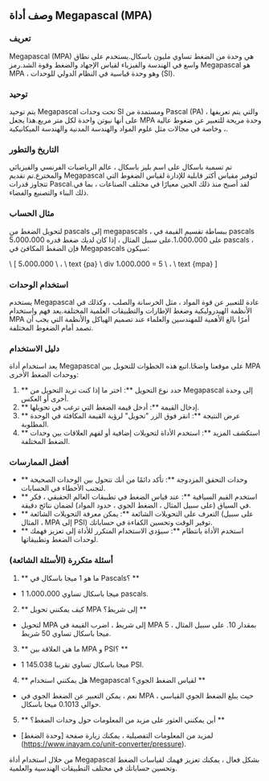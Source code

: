 ## وصف أداة Megapascal (MPA)

### تعريف
Megapascal (MPA) هي وحدة من الضغط تساوي مليون باسكال.يستخدم على نطاق واسع في الهندسة والفيزياء لقياس الإجهاد والضغط وقوة الشد.رمز Megapascal هو MPA ، وهو وحدة قياسية في النظام الدولي للوحدات (SI).

### توحيد
يتم توحيد Megapascal تحت وحدات SI ومستمدة من Pascal (PA) ، والتي يتم تعريفها على أنها نيوتن واحدة لكل متر مربع.هذا يجعل MPA وحدة مريحة للتعبير عن ضغوط عالية ، وخاصة في مجالات مثل علوم المواد والهندسة المدنية والهندسة الميكانيكية.

### التاريخ والتطور
تم تسمية باسكال على اسم بليز باسكال ، عالم الرياضيات الفرنسي والفيزيائي والمخترع.تم تقديم Megapascal لتوفير مقياس أكثر قابلية للإدارة لقياس الضغوط التي تتجاوز قدرات Pascal.لقد أصبح منذ ذلك الحين معيارًا في مختلف الصناعات ، بما في ذلك البناء والتصنيع والفضاء.

### مثال الحساب
لتحويل الضغط من pascals إلى megapascals ، ببساطة تقسيم القيمة في pascals على 1،000،000.على سبيل المثال ، إذا كان لديك ضغط قدره 5،000،000 pascals ، فإن الضغط المكافئ في Megapascals سيكون:

\ [
5،000،000 \ ، \ text {pa} \ div 1،000،000 = 5 \ ، \ text {mpa}
\]

### استخدام الوحدات
يستخدم Megapascal عادة للتعبير عن قوة المواد ، مثل الخرسانة والصلب ، وكذلك في الأنظمة الهيدروليكية وضغط الإطارات والتطبيقات العلمية المختلفة.يعد فهم واستخدام MPA أمرًا بالغ الأهمية للمهندسين والعلماء عند تصميم الهياكل والأنظمة التي يجب أن تصمد أمام الضغوط المختلفة.

### دليل الاستخدام
يعد استخدام أداة Megapascal على موقعنا واضحًا.اتبع هذه الخطوات للتحويل بين MPA ووحدات الضغط الأخرى:

1. ** حدد نوع التحويل **: اختر ما إذا كنت تريد التحويل من Megapascal إلى وحدة أخرى أو العكس.
2. ** إدخال القيمة **: أدخل قيمة الضغط التي ترغب في تحويلها.
3. ** عرض النتيجة **: انقر فوق الزر "تحويل" لرؤية القيمة المكافئة في الوحدة المطلوبة.
4. ** استكشف المزيد **: استخدم الأداة لتحويلات إضافية أو لفهم العلاقات بين وحدات الضغط المختلفة.

### أفضل الممارسات
- ** وحدات التحقق المزدوجة **: تأكد دائمًا من أنك تتحول بين الوحدات الصحيحة لتجنب الأخطاء في الحسابات.
- ** استخدم القيم السياقية **: عند قياس الضغط في تطبيقات العالم الحقيقي ، فكر في السياق (على سبيل المثال ، الضغط الجوي ، حدود المواد) لضمان نتائج دقيقة.
- ** التعرف على التحويلات الشائعة **: يمكن معرفة التحويلات الشائعة (على سبيل المثال ، MPA إلى PSI) توفير الوقت وتحسين الكفاءة في حساباتك.
- ** استخدم الأداة بانتظام **: سيؤدي الاستخدام المتكرر للأداة إلى تعزيز فهمك لوحدات الضغط وتطبيقاتها.

### أسئلة متكررة (الأسئلة الشائعة)

1. ** ما هو 1 ميجا باسكال في Pascals؟ **
- 1 ميجا باسكال تساوي 1،000،000 pascals.

2. ** كيف يمكنني تحويل MPA إلى شريط؟ **
- لتحويل MPA إلى شريط ، اضرب القيمة في MPA بمقدار 10. على سبيل المثال ، 5 ميجا باسكال تساوي 50 شريط.

3. ** ما هي العلاقة بين MPA و PSI؟ **
- 1 ميجا باسكال تساوي تقريبا 145.038 PSI.

4. ** هل يمكنني استخدام Megapascal لقياس الضغط الجوي؟ **
- نعم ، يمكن التعبير عن الضغط الجوي في MPA ، حيث يبلغ الضغط الجوي القياسي حوالي 0.1013 ميجا باسكال.

5. ** أين يمكنني العثور على مزيد من المعلومات حول وحدات الضغط؟ **
- لمزيد من المعلومات التفصيلية ، يمكنك زيارة صفحة [وحدة الضغط] (https://www.inayam.co/unit-converter/pressure).

من خلال استخدام أداة Megapascal بشكل فعال ، يمكنك تعزيز فهمك لقياسات الضغط وتحسين حساباتك في مختلف التطبيقات الهندسية والعلمية.